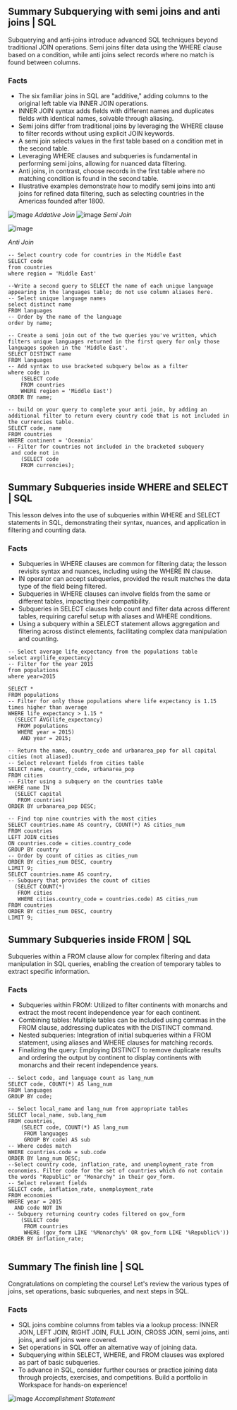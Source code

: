 ## Summary Subquerying with semi joins and anti joins | SQL
Subquerying and anti-joins introduce advanced SQL techniques beyond traditional JOIN operations. Semi joins filter data using the WHERE clause based on a condition, while anti joins select records where no match is found between columns.

### Facts
- The six familiar joins in SQL are "additive," adding columns to the original left table via INNER JOIN operations.
- INNER JOIN syntax adds fields with different names and duplicates fields with identical names, solvable through aliasing.
- Semi joins differ from traditional joins by leveraging the WHERE clause to filter records without using explicit JOIN keywords.
- A semi join selects values in the first table based on a condition met in the second table.
- Leveraging WHERE clauses and subqueries is fundamental in performing semi joins, allowing for nuanced data filtering.
- Anti joins, in contrast, choose records in the first table where no matching condition is found in the second table.
- Illustrative examples demonstrate how to modify semi joins into anti joins for refined data filtering, such as selecting countries in the Americas founded after 1800.

![image](https://github.com/walidsharaar/DataAnalystSQL/assets/29350894/d7c3e15a-0e0b-4fd1-b02c-b27582ad76c2)
*Addative Join*
![image](https://github.com/walidsharaar/DataAnalystSQL/assets/29350894/411b31cf-1904-4f99-9613-1e7dac7efa7c)
*Semi Join*

![image](https://github.com/walidsharaar/DataAnalystSQL/assets/29350894/5eeec05d-c665-4fa9-b021-a11d69050092)

*Anti Join*

```
-- Select country code for countries in the Middle East
SELECT code
from countries
where region = 'Middle East'

--Write a second query to SELECT the name of each unique language appearing in the languages table; do not use column aliases here.
-- Select unique language names
select distinct name
FROM languages
-- Order by the name of the language
order by name;

-- Create a semi join out of the two queries you've written, which filters unique languages returned in the first query for only those languages spoken in the 'Middle East'.
SELECT DISTINCT name
FROM languages
-- Add syntax to use bracketed subquery below as a filter
where code in
    (SELECT code
    FROM countries
    WHERE region = 'Middle East')
ORDER BY name;

-- build on your query to complete your anti join, by adding an additional filter to return every country code that is not included in the currencies table.
SELECT code, name
FROM countries
WHERE continent = 'Oceania'
-- Filter for countries not included in the bracketed subquery
 and code not in
    (SELECT code
    FROM currencies);
```

## Summary Subqueries inside WHERE and SELECT | SQL
This lesson delves into the use of subqueries within WHERE and SELECT statements in SQL, demonstrating their syntax, nuances, and application in filtering and counting data.

### Facts
- Subqueries in WHERE clauses are common for filtering data; the lesson revisits syntax and nuances, including using the WHERE IN clause.
- IN operator can accept subqueries, provided the result matches the data type of the field being filtered.
- Subqueries in WHERE clauses can involve fields from the same or different tables, impacting their compatibility.
- Subqueries in SELECT clauses help count and filter data across different tables, requiring careful setup with aliases and WHERE conditions.
- Using a subquery within a SELECT statement allows aggregation and filtering across distinct elements, facilitating complex data manipulation and counting.

```
-- Select average life_expectancy from the populations table
select avg(life_expectancy)
-- Filter for the year 2015
from populations
where year=2015

SELECT *
FROM populations
-- Filter for only those populations where life expectancy is 1.15 times higher than average
WHERE life_expectancy > 1.15 *
  (SELECT AVG(life_expectancy)
   FROM populations
   WHERE year = 2015) 
    AND year = 2015;

-- Return the name, country_code and urbanarea_pop for all capital cities (not aliased).
-- Select relevant fields from cities table
SELECT name, country_code, urbanarea_pop
FROM cities
-- Filter using a subquery on the countries table
WHERE name IN
  (SELECT capital
   FROM countries)
ORDER BY urbanarea_pop DESC;

-- Find top nine countries with the most cities
SELECT countries.name AS country, COUNT(*) AS cities_num
FROM countries
LEFT JOIN cities
ON countries.code = cities.country_code
GROUP BY country
-- Order by count of cities as cities_num
ORDER BY cities_num DESC, country
LIMIT 9;
SELECT countries.name AS country,
-- Subquery that provides the count of cities   
  (SELECT COUNT(*)
   FROM cities
   WHERE cities.country_code = countries.code) AS cities_num
FROM countries
ORDER BY cities_num DESC, country
LIMIT 9;
```

## Summary Subqueries inside FROM | SQL
Subqueries within a FROM clause allow for complex filtering and data manipulation in SQL queries, enabling the creation of temporary tables to extract specific information.

### Facts
- Subqueries within FROM: Utilized to filter continents with monarchs and extract the most recent independence year for each continent.
- Combining tables: Multiple tables can be included using commas in the FROM clause, addressing duplicates with the DISTINCT command.
- Nested subqueries: Integration of initial subqueries within a FROM statement, using aliases and WHERE clauses for matching records.
- Finalizing the query: Employing DISTINCT to remove duplicate results and ordering the output by continent to display continents with monarchs and their recent independence years.
```
-- Select code, and language count as lang_num
SELECT code, COUNT(*) AS lang_num
FROM languages
GROUP BY code;

-- Select local_name and lang_num from appropriate tables
SELECT local_name, sub.lang_num
FROM countries,
    (SELECT code, COUNT(*) AS lang_num
     FROM languages
     GROUP BY code) AS sub
-- Where codes match    
WHERE countries.code = sub.code
ORDER BY lang_num DESC;
--Select country code, inflation_rate, and unemployment_rate from economies. Filter code for the set of countries which do not contain the words "Republic" or "Monarchy" in their gov_form.
-- Select relevant fields
SELECT code, inflation_rate, unemployment_rate
FROM economies
WHERE year = 2015 
  AND code NOT IN
-- Subquery returning country codes filtered on gov_form
    (SELECT code
     FROM countries
     WHERE (gov_form LIKE '%Monarchy%' OR gov_form LIKE '%Republic%'))
ORDER BY inflation_rate;


```
## Summary The finish line | SQL
Congratulations on completing the course! Let's review the various types of joins, set operations, basic subqueries, and next steps in SQL.

### Facts
- SQL joins combine columns from tables via a lookup process: INNER JOIN, LEFT JOIN, RIGHT JOIN, FULL JOIN, CROSS JOIN, semi joins, anti joins, and self joins were covered.
- Set operations in SQL offer an alternative way of joining data.
- Subquerying within SELECT, WHERE, and FROM clauses was explored as part of basic subqueries.
- To advance in SQL, consider further courses or practice joining data through projects, exercises, and competitions. Build a portfolio in Workspace for hands-on experience!

![image](https://github.com/walidsharaar/DataAnalystSQL/assets/29350894/5ab3d992-0a7b-4575-8965-cfa4aa220ecf)
*Accomplishment Statement*
